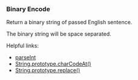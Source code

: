 ### Binary Encode

Return a binary string of passed English sentence.

The binary string will be space separated.

Helpful links:
* [parseInt](https://developer.mozilla.org/en-US/docs/Web/JavaScript/Reference/Global_Objects/parseInt)
* [String.prototype.charCodeAt()](https://developer.mozilla.org/en-US/docs/Web/JavaScript/Reference/Global_Objects/String/charCodeAt)
* [String.prototype.replace()](https://developer.mozilla.org/en-US/docs/Web/JavaScript/Reference/Global_Objects/String/replace)
